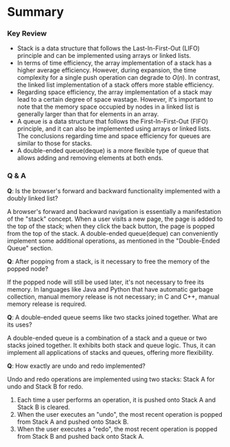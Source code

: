 # Summary

### Key Review

- Stack is a data structure that follows the Last-In-First-Out (LIFO) principle and can be implemented using arrays or linked lists.
- In terms of time efficiency, the array implementation of a stack has a higher average efficiency. However, during expansion, the time complexity for a single push operation can degrade to $O(n)$. In contrast, the linked list implementation of a stack offers more stable efficiency.
- Regarding space efficiency, the array implementation of a stack may lead to a certain degree of space wastage. However, it's important to note that the memory space occupied by nodes in a linked list is generally larger than that for elements in an array.
- A queue is a data structure that follows the First-In-First-Out (FIFO) principle, and it can also be implemented using arrays or linked lists. The conclusions regarding time and space efficiency for queues are similar to those for stacks.
- A double-ended queue(deque) is a more flexible type of queue that allows adding and removing elements at both ends.

### Q & A

**Q**: Is the browser's forward and backward functionality implemented with a doubly linked list?

A browser's forward and backward navigation is essentially a manifestation of the "stack" concept. When a user visits a new page, the page is added to the top of the stack; when they click the back button, the page is popped from the top of the stack. A double-ended queue(deque) can conveniently implement some additional operations, as mentioned in the "Double-Ended Queue" section.

**Q**: After popping from a stack, is it necessary to free the memory of the popped node?

If the popped node will still be used later, it's not necessary to free its memory. In languages like Java and Python that have automatic garbage collection, manual memory release is not necessary; in C and C++, manual memory release is required.

**Q**: A double-ended queue seems like two stacks joined together. What are its uses?

A double-ended queue is a combination of a stack and a queue or two stacks joined together. It exhibits both stack and queue logic. Thus, it can implement all applications of stacks and queues, offering more flexibility.

**Q**: How exactly are undo and redo implemented?

Undo and redo operations are implemented using two stacks: Stack A for undo and Stack B for redo.

1. Each time a user performs an operation, it is pushed onto Stack A and Stack B is cleared.
2. When the user executes an "undo", the most recent operation is popped from Stack A and pushed onto Stack B.
3. When the user executes a "redo", the most recent operation is popped from Stack B and pushed back onto Stack A.

